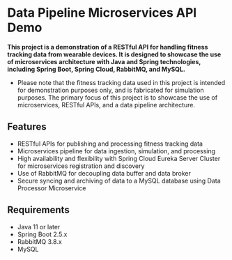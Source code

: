 # Data Pipeline Microservices API Demo
**This project is a demonstration of a RESTful API for handling fitness tracking data from wearable devices. It is designed to showcase the use of microservices architecture with Java and Spring technologies, including Spring Boot, Spring Cloud, RabbitMQ, and MySQL.**
- Please note that the fitness tracking data used in this project is intended for demonstration purposes only, and is fabricated for simulation purposes. The primary focus of this project is to showcase the use of microservices, RESTful APIs, and a data pipeline architecture.

## Features
- RESTful APIs for publishing and processing fitness tracking data
- Microservices pipeline for data ingestion, simulation, and processing
- High availability and flexibility with Spring Cloud Eureka Server Cluster for microservices registration and discovery
- Use of RabbitMQ for decoupling data buffer and data broker
- Secure syncing and archiving of data to a MySQL database using Data Processor Microservice

## Requirements
- Java 11 or later
- Spring Boot 2.5.x
- RabbitMQ 3.8.x
- MySQL
